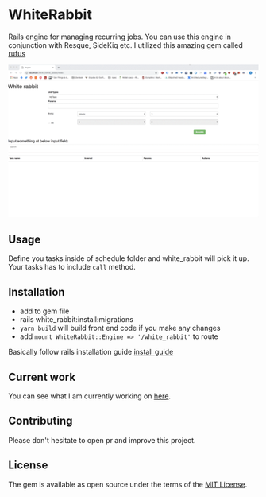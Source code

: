 # WhiteRabbit
Rails engine for managing recurring jobs. You can use this engine in conjunction with Resque,
SideKiq etc. I utilized this amazing gem called [rufus](https://github.com/jmettraux/rufus-scheduler)

![overview](intro.gif)

## Usage
Define you tasks inside of schedule folder and white_rabbit will pick it up. Your tasks has to include `call` method.

## Installation
- add to gem file
- rails white_rabbit:install:migrations
- `yarn build` will build front end code  if you make any changes
-  add `mount WhiteRabbit::Engine => '/white_rabbit'` to route

  Basically follow rails installation guide [install guide](https://guides.rubyonrails.org/engines.html)

## Current work
You can see what I am currently working on [here](https://trello.com/b/iXQ509wC/rabbitwatch).

## Contributing
Please don't hesitate to open pr and improve this project.

## License
The gem is available as open source under the terms of the [MIT License](https://opensource.org/licenses/MIT).
